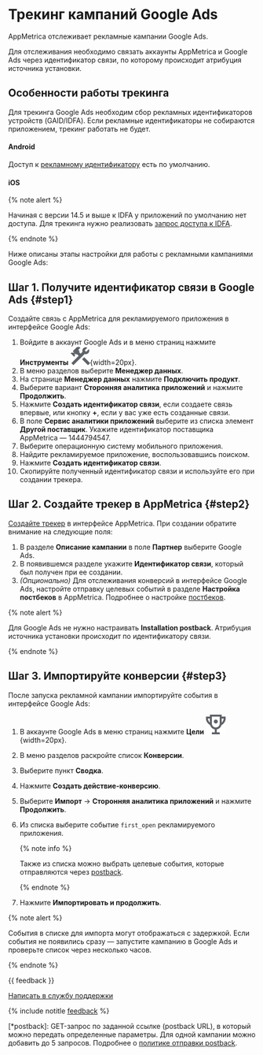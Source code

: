 # Трекинг кампаний Google Ads

AppMetrica отслеживает рекламные кампании Google Ads.

Для отслеживания необходимо связать аккаунты AppMetrica и Google Ads через идентификатор связи, по которому происходит атрибуция источника установки.

## Особенности работы трекинга

Для трекинга Google Ads необходим сбор рекламных идентификаторов устройств (GAID/IDFA). Если рекламные идентификаторы не собираются приложением, трекинг работать не будет.

#### Android

Доступ к [рекламному идентификатору](../sdk/android/get-ad-id) есть по умолчанию.

#### iOS

{% note alert %}

Начиная с версии 14.5 и выше к IDFA у приложений по умолчанию нет доступа. Для трекинга нужно реализовать [запрос доступа к IDFA](../mobile-tracking/ios-tracking#request).

{% endnote %}

Ниже описаны этапы настройки для работы с рекламными кампаниями Google Ads:

## Шаг 1. Получите идентификатор связи в Google Ads {#step1}

Создайте связь с AppMetrica для рекламируемого приложения в интерфейсе Google Ads:

1. Войдите в аккаунт Google Ads и в меню страниц нажмите **Инструменты**&nbsp;![Tools](../../_images/tools.png){width=20px}.
1. В меню разделов выберите **Менеджер данных**.
3. На странице **Менеджер данных** нажмите **Подключить продукт**.
4. Выберите вариант **Сторонняя аналитика приложений** и нажмите **Продолжить**.
5. Нажмите **Создать идентификатор связи**, если создаете связь впервые, или кнопку **+**, если у вас уже есть созданные связи.
6. В поле **Сервис аналитики приложений** выберите из списка элемент **Другой поставщик**. Укажите идентификатор поставщика AppMetrica — 1444794547.
7. Выберите операционную систему мобильного приложения.
8. Найдите рекламируемое приложение, воспользовавшись поиском.
9. Нажмите **Создать идентификатор связи**.
10. Скопируйте полученный идентификатор связи и используйте его при создании трекера.

## Шаг 2. Создайте трекер в AppMetrica {#step2}

[Создайте трекер](add-tracker.md) в интерфейсе AppMetrica. При создании обратите внимание на следующие поля:

1. В разделе **Описание кампании** в поле **Партнер** выберите Google Ads.
2. В появившемся разделе укажите **Идентификатор связи**, который был получен при ее создании.
3. _(Опционально)_ Для отслеживания конверсий в интерфейсе Google Ads, настройте отправку целевых событий в разделе **Настройка постбеков** в AppMetrica. Подробнее о настройке [постбеков](add-tracker.md#step5).

{% note alert %}

Для Google Ads не нужно настраивать **Installation postback**. Атрибуция источника установки происходит по идентификатору связи.

{% endnote %}

## Шаг 3. Импортируйте конверсии {#step3}

После запуска рекламной кампании импортируйте события в интерфейсе Google Ads:

1. В аккаунте Google Ads в меню страниц нажмите **Цели**&nbsp;![Goals](../../_images/goals.png){width=20px}.
2. В меню разделов раскройте список **Конверсии**.
3. Выберите пункт **Сводка**.
4. Нажмите **Создать действие-конверсию**.
5. Выберите **Импорт**&nbsp;→ **Сторонняя аналитика приложений** и нажмите **Продолжить**.
6. Из списка выберите событие `first_open` рекламируемого приложения.

    {% note info %}

    Также из списка можно выбрать целевые события, которые отправляются через [postback](*postback).

    {% endnote %}

7. Нажмите **Импортировать и продолжить**.

{% note alert %}

События в списке для импорта могут отображаться с задержкой. Если события не появились сразу — запустите кампанию в Google Ads и проверьте список через несколько часов.

{% endnote %}

{{ feedback }}

<a href="../troubleshooting/feedback-new.html">
  <span class="button">Написать в службу поддержки</span>
</a>

{% include notitle [feedback](../_includes/feedback-button.md) %}

[*postback]: GET-запрос по заданной ссылке (postback URL), в который можно передать определенные параметры. Для одной кампании можно добавить до 5 запросов. Подробнее о [политике отправки postback](policy.md).


